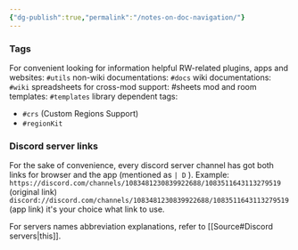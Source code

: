 ```yaml
---
{"dg-publish":true,"permalink":"/notes-on-doc-navigation/"}
---
```


### Tags
For convenient looking for information
helpful RW-related plugins, apps and websites: `#utils`
non-wiki documentations: `#docs`
wiki documentations: `#wiki`
spreadsheets for cross-mod support: \#sheets
mod and room templates: `#templates`
library dependent tags: 
- `#crs` (Custom Regions Support)
- `#regionKit`

### Discord server links
For the sake of convenience, every discord server channel has got both links for browser and the app (mentioned as ``| D`` ). Example:
``https://discord.com/channels/1083481230839922688/1083511643113279519`` (original link)
``discord://discord.com/channels/1083481230839922688/1083511643113279519`` (app link)
it's your choice what link to use.

For servers names abbreviation explanations, refer to [[Source#Discord servers\|this]].